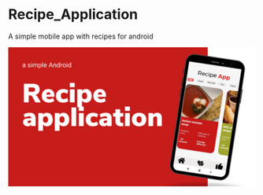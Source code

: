 # Recipe_Application
A simple mobile app with recipes for android

![application image](https://github.com/TheProgerOne/Recipe_Application/blob/master/image.png?raw=true)

